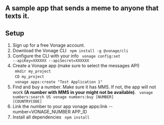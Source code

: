 ## A sample app that sends a meme to anyone that texts it.

## Setup
1. Sign up for a free Vonage account. 
2. Download the Vonage CLI
<code> npm install -g @vonage/cli </code> 
3. Configure the CLI with your info
<code> vonage config:set --apiKey=XXXXXX --apiSecret=XXXXXX </code> 
4. Create a Vonage app (make sure to select the messages API) <br>
<code> mkdir my_project </code> <br>
<code> CD my_project </code> <br>
<code> vonage apps:create "Test Application 1" </code> 
5. Find and buy a number. Make sure it has MMS. If not, the app will not work <b>(A number with MMS in your might not be available)</b>.
<code> vonage numbers:search US
vonage numbers:buy [NUMBER] [COUNTRYCODE] </code>
6. Link the number to your app
vonage apps:link --number=VONAGE_NUMBER APP_ID
7. Install all dependencies
<code> npm install </code>
